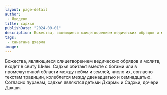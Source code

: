 ```yaml
---
layout: page-detail
author:
 - Яшодеви
title: садхья
publishDate: "2024-09-01"
description: Божества, являющиеся олицетворением ведических обрядов и молитв, входят в свиту Шивы. Садхья обитают вместе с богами или в промежуточной области между небом и землей, число их, согласно текстам традиции, колеблется между двенадцатью и семнадцатью. Согласно пуранам, садхья являются детьми Дхармы и Садхьи, дочери Дакши.
tags:
 - санатана дхарма
image: 
---
```


Божества, являющиеся олицетворением ведических обрядов и молитв, входят в свиту Шивы. Садхья обитают вместе с богами или в промежуточной области между небом и землей, число их, согласно текстам традиции, колеблется между двенадцатью и семнадцатью. Согласно пуранам, садхья являются детьми Дхармы и Садхьи, дочери Дакши.

